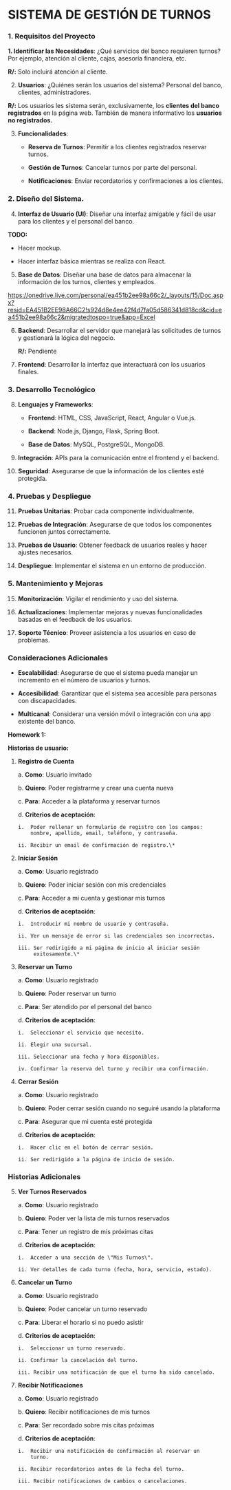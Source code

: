 # SISTEMA DE GESTIÓN DE TURNOS

### **1. Requisitos del Proyecto**

**1.  Identificar las Necesidades**: ¿Qué servicios del banco requieren
    turnos? Por ejemplo, atención al cliente, cajas, asesoría
    financiera, etc.

**R/:** Solo incluirá atención al cliente.


2.  **Usuarios**: ¿Quiénes serán los usuarios del sistema? Personal del
    banco, clientes, administradores.

**R/:** Los usuarios les sistema serán, exclusivamente, los **clientes
del banco registrados** en la página web. También de manera informativo los **usuarios no registrados.**

3.  **Funcionalidades**:

    -   **Reserva de Turnos**: Permitir a los clientes registrados
        reservar turnos.

    -   **Gestión de Turnos**: Cancelar turnos por parte del personal.

    -   **Notificaciones**: Enviar recordatorios y confirmaciones a
        los clientes.

### **2. Diseño del Sistema.**

4.  **Interfaz de Usuario (UI)**: Diseñar una interfaz amigable y fácil
    de usar para los clientes y el personal del banco.

**TODO:**

-   Hacer mockup.

-   Hacer interfaz básica mientras se realiza con React.

5.  **Base de Datos**: Diseñar una base de datos para almacenar la
    información de los turnos, clientes y empleados.

<https://onedrive.live.com/personal/ea451b2ee98a66c2/_layouts/15/Doc.aspx?resid=EA451B2EE98A66C2!s924d8e4ee42f4d7fa05d586341d818cd&cid=ea451b2ee98a66c2&migratedtospo=true&app=Excel>

6.  **Backend**: Desarrollar el servidor que manejará las solicitudes de
    turnos y gestionará la lógica del negocio.
    
    **R/:** Pendiente

7.  **Frontend**: Desarrollar la interfaz que interactuará con los
    usuarios finales.

### **3. Desarrollo Tecnológico**

8.  **Lenguajes y Frameworks**:

    -   **Frontend**: HTML, CSS, JavaScript, React, Angular o Vue.js.

    -   **Backend**: Node.js, Django, Flask, Spring Boot.

    -   **Base de Datos**: MySQL, PostgreSQL, MongoDB.

9.  **Integración**: APIs para la comunicación entre el frontend y el
    backend.

10. **Seguridad**: Asegurarse de que la información de los clientes esté
    protegida.

### **4. Pruebas y Despliegue**

11. **Pruebas Unitarias**: Probar cada componente individualmente.

12. **Pruebas de Integración**: Asegurarse de que todos los componentes
    funcionen juntos correctamente.

13. **Pruebas de Usuario**: Obtener feedback de usuarios reales y hacer
    ajustes necesarios.

14. **Despliegue**: Implementar el sistema en un entorno de producción.

### **5. Mantenimiento y Mejoras**

15. **Monitorización**: Vigilar el rendimiento y uso del sistema.

16. **Actualizaciones**: Implementar mejoras y nuevas funcionalidades
    basadas en el feedback de los usuarios.

17. **Soporte Técnico**: Proveer asistencia a los usuarios en caso de
    problemas.

### **Consideraciones Adicionales**

-   **Escalabilidad**: Asegurarse de que el sistema pueda manejar un
    incremento en el número de usuarios y turnos.

-   **Accesibilidad**: Garantizar que el sistema sea accesible para
    personas con discapacidades.

-   **Multicanal**: Considerar una versión móvil o integración con una
    app existente del banco.

**Homework 1:**

**Historias de usuario:**

1.  **Registro de Cuenta**

    a.  **Como**: Usuario invitado

    b.  **Quiero**: Poder registrarme y crear una cuenta nueva

    c.  **Para**: Acceder a la plataforma y reservar turnos

    d.  **Criterios de aceptación**:

        i.  Poder rellenar un formulario de registro con los campos:
            nombre, apellido, email, teléfono, y contraseña.

        ii. Recibir un email de confirmación de registro.\*

2.  **Iniciar Sesión**

    a.  **Como**: Usuario registrado

    b.  **Quiero**: Poder iniciar sesión con mis credenciales

    c.  **Para**: Acceder a mi cuenta y gestionar mis turnos

    d.  **Criterios de aceptación**:

        i.  Introducir mi nombre de usuario y contraseña.

        ii. Ver un mensaje de error si las credenciales son incorrectas.

        iii. Ser redirigido a mi página de inicio al iniciar sesión
             exitosamente.\*

3.  **Reservar un Turno**

    a.  **Como**: Usuario registrado

    b.  **Quiero**: Poder reservar un turno

    c.  **Para**: Ser atendido por el personal del banco

    d.  **Criterios de aceptación**:

        i.  Seleccionar el servicio que necesito.

        ii. Elegir una sucursal.

        iii. Seleccionar una fecha y hora disponibles.

        iv. Confirmar la reserva del turno y recibir una confirmación.

4.  **Cerrar Sesión**

    a.  **Como**: Usuario registrado

    b.  **Quiero**: Poder cerrar sesión cuando no seguiré usando la
        plataforma

    c.  **Para**: Asegurar que mi cuenta esté protegida

    d.  **Criterios de aceptación**:

        i.  Hacer clic en el botón de cerrar sesión.

        ii. Ser redirigido a la página de inicio de sesión.

### 

### **Historias Adicionales**

5.  **Ver Turnos Reservados**

    a.  **Como**: Usuario registrado

    b.  **Quiero**: Poder ver la lista de mis turnos reservados

    c.  **Para**: Tener un registro de mis próximas citas

    d.  **Criterios de aceptación**:

        i.  Acceder a una sección de \"Mis Turnos\".

        ii. Ver detalles de cada turno (fecha, hora, servicio, estado).

6.  **Cancelar un Turno**

    a.  **Como**: Usuario registrado

    b.  **Quiero**: Poder cancelar un turno reservado

    c.  **Para**: Liberar el horario si no puedo asistir

    d.  **Criterios de aceptación**:

        i.  Seleccionar un turno reservado.

        ii. Confirmar la cancelación del turno.

        iii. Recibir una notificación de que el turno ha sido cancelado.

7.  **Recibir Notificaciones**

    a.  **Como**: Usuario registrado

    b.  **Quiero**: Recibir notificaciones de mis turnos

    c.  **Para**: Ser recordado sobre mis citas próximas

    d.  **Criterios de aceptación**:

        i.  Recibir una notificación de confirmación al reservar un
            turno.

        ii. Recibir recordatorios antes de la fecha del turno.

        iii. Recibir notificaciones de cambios o cancelaciones.
